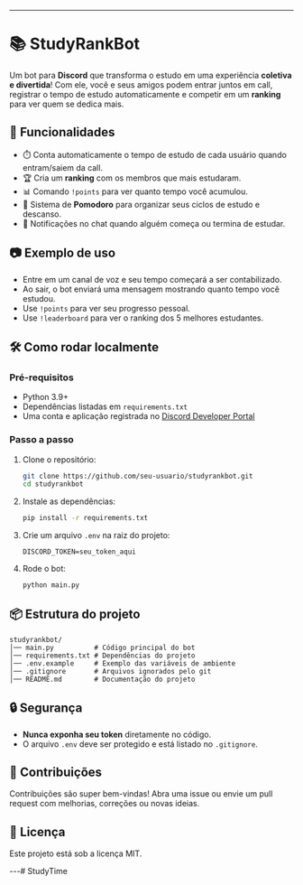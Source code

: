 
---

# 📚 StudyRankBot

Um bot para **Discord** que transforma o estudo em uma experiência **coletiva e divertida**!
Com ele, você e seus amigos podem entrar juntos em call, registrar o tempo de estudo automaticamente e competir em um **ranking** para ver quem se dedica mais.

## 🚀 Funcionalidades

* ⏱️ Conta automaticamente o tempo de estudo de cada usuário quando entram/saiem da call.
* 🏆 Cria um **ranking** com os membros que mais estudaram.
* 📊 Comando `!points` para ver quanto tempo você acumulou.
* 🎯 Sistema de **Pomodoro** para organizar seus ciclos de estudo e descanso.
* 🔔 Notificações no chat quando alguém começa ou termina de estudar.

## 📷 Exemplo de uso

* Entre em um canal de voz e seu tempo começará a ser contabilizado.
* Ao sair, o bot enviará uma mensagem mostrando quanto tempo você estudou.
* Use `!points` para ver seu progresso pessoal.
* Use `!leaderboard` para ver o ranking dos 5 melhores estudantes.

## 🛠️ Como rodar localmente

### Pré-requisitos

* Python 3.9+
* Dependências listadas em `requirements.txt`
* Uma conta e aplicação registrada no [Discord Developer Portal](https://discord.com/developers/applications)

### Passo a passo

1. Clone o repositório:

   ```bash
   git clone https://github.com/seu-usuario/studyrankbot.git
   cd studyrankbot
   ```
2. Instale as dependências:

   ```bash
   pip install -r requirements.txt
   ```
3. Crie um arquivo `.env` na raiz do projeto:

   ```
   DISCORD_TOKEN=seu_token_aqui
   ```
4. Rode o bot:

   ```bash
   python main.py
   ```

## 📦 Estrutura do projeto

```
studyrankbot/
│── main.py          # Código principal do bot
│── requirements.txt # Dependências do projeto
│── .env.example     # Exemplo das variáveis de ambiente
│── .gitignore       # Arquivos ignorados pelo git
│── README.md        # Documentação do projeto
```

## 🔒 Segurança

* **Nunca exponha seu token** diretamente no código.
* O arquivo `.env` deve ser protegido e está listado no `.gitignore`.

## 🤝 Contribuições

Contribuições são super bem-vindas!
Abra uma issue ou envie um pull request com melhorias, correções ou novas ideias.

## 📜 Licença

Este projeto está sob a licença MIT.

---# StudyTime
